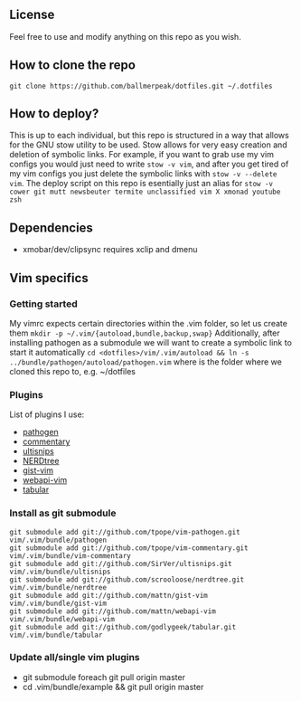 License
-------
Feel free to use and modify anything on this repo as you wish.

How to clone the repo
---------------------
`git clone https://github.com/ballmerpeak/dotfiles.git ~/.dotfiles`

How to deploy?
--------------
This is up to each individual, but this repo is structured in a way that allows for the GNU stow utility to be used. Stow allows for very easy creation and deletion of symbolic links.
For example, if you want to grab use my vim configs you would just need to write `stow -v vim`, and after you get tired of my vim configs you just delete the symbolic links with `stow -v --delete vim`.
The deploy script on this repo is esentially just an alias for `stow -v cower git mutt newsbeuter termite unclassified vim X xmonad youtube zsh`

Dependencies
------------
- xmobar/dev/clipsync requires xclip and dmenu

Vim specifics
-------------

### Getting started
My vimrc expects certain directories within the .vim folder, so let us create them `mkdir -p ~/.vim/{autoload,bundle,backup,swap}`
Additionally, after installing pathogen as a submodule we will want to create a symbolic link to start it automatically `cd <dotfiles>/vim/.vim/autoload && ln -s ../bundle/pathogen/autoload/pathogen.vim` where <dotfiles> is the folder where we cloned this repo to, e.g. ~/dotfiles

### Plugins
List of plugins I use:
- [pathogen](https://github.com/tpope/vim-pathogen)
- [commentary](https://github.com/tpope/vim-commentary)
- [ultisnips](https://github.com/SirVer/ultisnips)
- [NERDtree](https://github.com/vim-scripts/The-NERD-tree)
- [gist-vim](https://github.com/mattn/gist-vim)
- [webapi-vim](https://github.com/mattn/webapi-vim)
- [tabular](https://github.com/godlygeek/tabular.git)

### Install as git submodule
```
git submodule add git://github.com/tpope/vim-pathogen.git vim/.vim/bundle/pathogen
git submodule add git://github.com/tpope/vim-commentary.git vim/.vim/bundle/vim-commentary
git submodule add git://github.com/SirVer/ultisnips.git vim/.vim/bundle/ultisnips
git submodule add git://github.com/scrooloose/nerdtree.git vim/.vim/bundle/nerdtree
git submodule add git://github.com/mattn/gist-vim vim/.vim/bundle/gist-vim
git submodule add git://github.com/mattn/webapi-vim vim/.vim/bundle/webapi-vim
git submodule add git://github.com/godlygeek/tabular.git vim/.vim/bundle/tabular
```

### Update all/single vim plugins
- git submodule foreach git pull origin master
- cd .vim/bundle/example && git pull origin master
